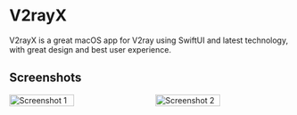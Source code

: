 #  V2rayX

V2rayX is a great macOS app for V2ray using SwiftUI and latest technology, with great design and best user experience.

## Screenshots

<div style="display: flex; justify-content: space-between;">
    <img src="./Resources/截屏2024-12-15 05.44.30.png" alt="Screenshot 1" width="48%" height="auto">
    <img src="./Resources/截屏2024-12-15 05.44.21.png" alt="Screenshot 2" width="48%" height="auto">
</div>
